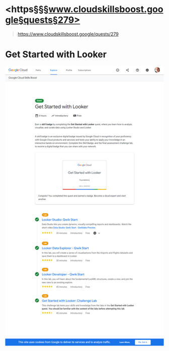 
# <https§§§www.cloudskillsboost.google§quests§279>
> <https://www.cloudskillsboost.google/quests/279>

# Get Started with Looker

![](1687359787059.png)
